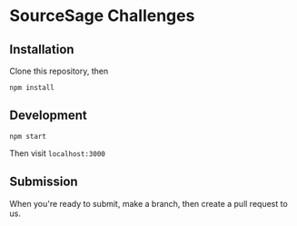 # SourceSage Challenges

## Installation
Clone this repository, then

`npm install`

## Development

`npm start`

Then visit `localhost:3000`

## Submission

When you're ready to submit, make a branch, then create a pull request to us.
